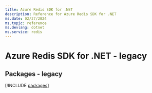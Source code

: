 ```yaml
---
title: Azure Redis SDK for .NET
description: Reference for Azure Redis SDK for .NET
ms.date: 02/27/2024
ms.topic: reference
ms.devlang: dotnet
ms.service: redis
---
```

# Azure Redis SDK for .NET - legacy
## Packages - legacy
[!INCLUDE [packages](redis-index.md)]